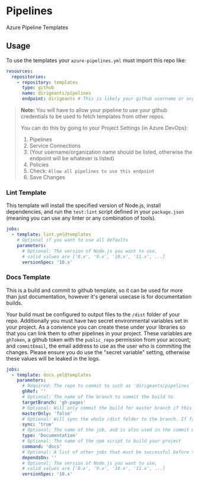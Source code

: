 # Pipelines

Azure Pipeline Templates

## Usage

To use the templates your `azure-pipelines.yml` must import this repo like:

```yml
resources:
  repositories:
    - repository: templates
      type: github
      name: dirigeants/pipelines
      endpoint: dirigeants # This is likely your github username or organization name
```

> **Note:** You will have to allow your pipeline to use your github credentials to be used to fetch templates from other
repos.
>
> You can do this by going to your Project Settings (in Azure DevOps):
> 1. Pipelines
> 1. Service Connections
> 1. (Your username/organization name should be listed, otherwise the endpoint will be whatever is listed)
> 1. Policies
> 1. Check: `Allow all pipelines to use this endpoint`
> 1. Save Changes

### Lint Template

This template will install the specified version of Node.js, install dependencies, and run the `test:lint` script
defined in your `package.json` (meaning you can use any linter or any combination of tools).

```yml
jobs:
  - template: lint.yml@templates
    # Optional if you want to use all defaults
    parameters:
      # Optional: The version of Node.js you want to use,
      # valid values are ['8.x', '9.x', '10.x', '11.x', ...]
      versionSpec: '10.x'
```

### Docs Template

This is a build and commit to github template, so it can be used for more than just documentation, however it's general
usecase is for documentation builds.

Your build must be configured to output files to the `/dist` folder of your repo. Additionally you must have two secret
environmental variables set in your project. As a convience you can create these under your libraries so that you can
link them to other pipelines in your project. These variables are `ghToken`, a github token with the `public_repo`
permission from your account; and `commitEmail`, the email address to use as the user who is commiting the changes.
Please ensure you do use the "secret variable" setting, otherwise these values will be leaked in the logs.

```yml
jobs:
  - template: docs.yml@templates
    parameters:
      # Required: The repo to commit to such as 'dirigeants/pipelines`
      ghRef: ''
      # Optional: The name of the branch to commit the build to
      targetBranch: 'gh-pages'
      # Optional: Will only commit the build for master branch if this is set to 'true'
      masterOnly: 'false'
      # Optional: Will sync the whole /dist folder to the branch. If false, will rename /dist/docs.json to /out/branchName.json
      sync: 'true'
      # Optional: The name of the job, and is also used in the commit message
      type: 'Documentation'
      # Optional: The name of the npm script to build your project
      command: 'docs'
      # Optional: A list of other jobs that must be successful before this one runs
      dependsOn: ''
      # Optional: The version of Node.js you want to use,
      # valid values are ['8.x', '9.x', '10.x', '11.x', ...]
      versionSpec: '10.x'
```
